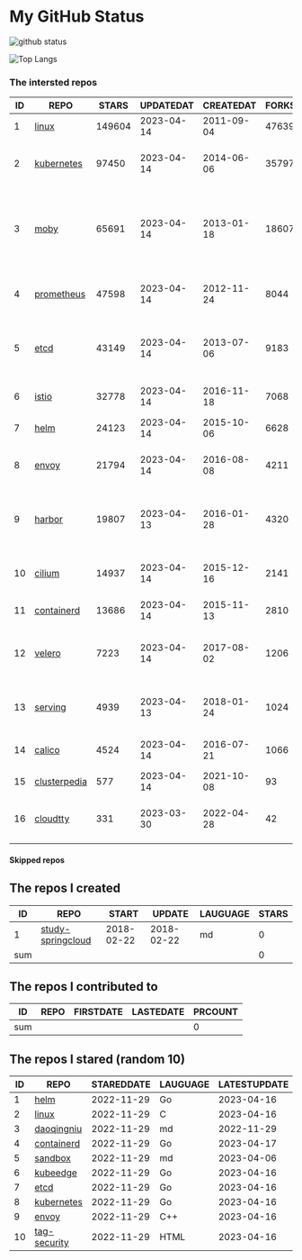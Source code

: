 # My GitHub Status

<img src="https://github-readme-stats-1.yihong0618.vercel.app/api?username=daoqingniu&show_icons=true&&&hide_title=true&count_private=true" alt="github status" />

![Top Langs](https://github-readme-stats-1.yihong0618.vercel.app/api/top-langs/?username=daoqingniu&layout=compact)

<!--START_SECTION:github_repos-->
### The intersted repos
| ID |                              REPO                               | STARS  | UPDATEDAT  | CREATEDAT  | FORKSCOUNT |                                              DESCRIPTIONS                                              |
|----|-----------------------------------------------------------------|--------|------------|------------|------------|--------------------------------------------------------------------------------------------------------|
|  1 | [linux](https://github.com/torvalds/linux)                      | 149604 | 2023-04-14 | 2011-09-04 |      47639 | Linux kernel source tree                                                                               |
|  2 | [kubernetes](https://github.com/kubernetes/kubernetes)          |  97450 | 2023-04-14 | 2014-06-06 |      35797 | Production-Grade Container Scheduling and Management                                                   |
|  3 | [moby](https://github.com/moby/moby)                            |  65691 | 2023-04-14 | 2013-01-18 |      18607 | Moby Project - a collaborative project for the container ecosystem to assemble container-based systems |
|  4 | [prometheus](https://github.com/prometheus/prometheus)          |  47598 | 2023-04-14 | 2012-11-24 |       8044 | The Prometheus monitoring system and time series database.                                             |
|  5 | [etcd](https://github.com/etcd-io/etcd)                         |  43149 | 2023-04-14 | 2013-07-06 |       9183 | Distributed reliable key-value store for the most critical data of a distributed system                |
|  6 | [istio](https://github.com/istio/istio)                         |  32778 | 2023-04-14 | 2016-11-18 |       7068 | Connect, secure, control, and observe services.                                                        |
|  7 | [helm](https://github.com/helm/helm)                            |  24123 | 2023-04-14 | 2015-10-06 |       6628 | The Kubernetes Package Manager                                                                         |
|  8 | [envoy](https://github.com/envoyproxy/envoy)                    |  21794 | 2023-04-14 | 2016-08-08 |       4211 | Cloud-native high-performance edge/middle/service proxy                                                |
|  9 | [harbor](https://github.com/goharbor/harbor)                    |  19807 | 2023-04-13 | 2016-01-28 |       4320 | An open source trusted cloud native registry project that stores, signs, and scans content.            |
| 10 | [cilium](https://github.com/cilium/cilium)                      |  14937 | 2023-04-14 | 2015-12-16 |       2141 | eBPF-based Networking, Security, and Observability                                                     |
| 11 | [containerd](https://github.com/containerd/containerd)          |  13686 | 2023-04-14 | 2015-11-13 |       2810 | An open and reliable container runtime                                                                 |
| 12 | [velero](https://github.com/vmware-tanzu/velero)                |   7223 | 2023-04-14 | 2017-08-02 |       1206 | Backup and migrate Kubernetes applications and their persistent volumes                                |
| 13 | [serving](https://github.com/knative/serving)                   |   4939 | 2023-04-13 | 2018-01-24 |       1024 | Kubernetes-based, scale-to-zero, request-driven compute                                                |
| 14 | [calico](https://github.com/projectcalico/calico)               |   4524 | 2023-04-14 | 2016-07-21 |       1066 | Cloud native networking and network security                                                           |
| 15 | [clusterpedia](https://github.com/clusterpedia-io/clusterpedia) |    577 | 2023-04-14 | 2021-10-08 |         93 | The Encyclopedia of Kubernetes clusters                                                                |
| 16 | [cloudtty](https://github.com/cloudtty/cloudtty)                |    331 | 2023-03-30 | 2022-04-28 |         42 | A Friendly Kubernetes CloudShell (Web Terminal) !                                                      |



#### Skipped repos
<!--END_SECTION:github_repos-->

<!--START_SECTION:my_github-->
## The repos I created
| ID  |                                 REPO                                 |   START    |   UPDATE   | LAUGUAGE | STARS |
|-----|----------------------------------------------------------------------|------------|------------|----------|-------|
|   1 | [study-springcloud](https://github.com/daoqingniu/study-springcloud) | 2018-02-22 | 2018-02-22 | md       |     0 |
| sum |                                                                      |            |            |          |     0 |

## The repos I contributed to
| ID  | REPO | FIRSTDATE | LASTEDATE | PRCOUNT |
|-----|------|-----------|-----------|---------|
| sum |      |           |           |       0 |

## The repos I stared (random 10)
| ID |                          REPO                          | STAREDDATE | LAUGUAGE | LATESTUPDATE |
|----|--------------------------------------------------------|------------|----------|--------------|
|  1 | [helm](https://github.com/helm/helm)                   | 2022-11-29 | Go       | 2023-04-16   |
|  2 | [linux](https://github.com/torvalds/linux)             | 2022-11-29 | C        | 2023-04-16   |
|  3 | [daoqingniu](https://github.com/daoqingniu/daoqingniu) | 2022-11-29 | md       | 2022-11-29   |
|  4 | [containerd](https://github.com/containerd/containerd) | 2022-11-29 | Go       | 2023-04-17   |
|  5 | [sandbox](https://github.com/cncf/sandbox)             | 2022-11-29 | md       | 2023-04-06   |
|  6 | [kubeedge](https://github.com/kubeedge/kubeedge)       | 2022-11-29 | Go       | 2023-04-16   |
|  7 | [etcd](https://github.com/etcd-io/etcd)                | 2022-11-29 | Go       | 2023-04-16   |
|  8 | [kubernetes](https://github.com/kubernetes/kubernetes) | 2022-11-29 | Go       | 2023-04-16   |
|  9 | [envoy](https://github.com/envoyproxy/envoy)           | 2022-11-29 | C++      | 2023-04-16   |
| 10 | [tag-security](https://github.com/cncf/tag-security)   | 2022-11-29 | HTML     | 2023-04-16   |

<!--END_SECTION:my_github-->
